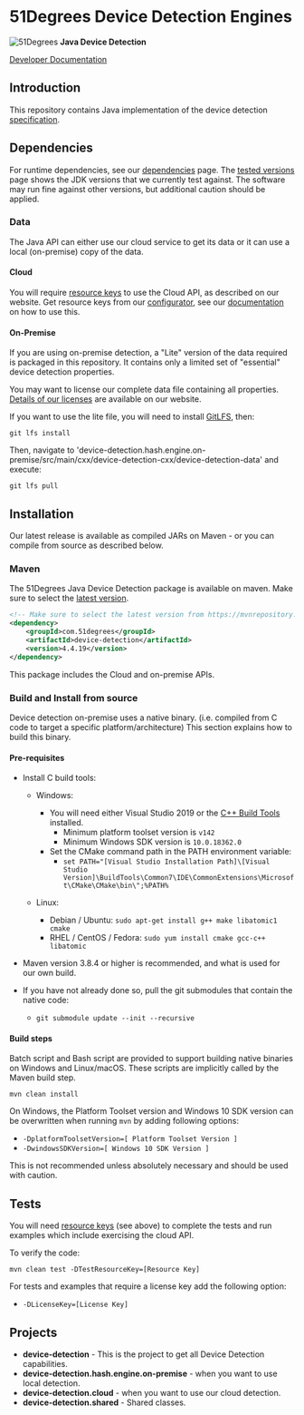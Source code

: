 # 51Degrees Device Detection Engines

![51Degrees](https://51degrees.com/img/logo.png?utm_source=github&utm_medium=repository&utm_content=readme_main&utm_campaign=java-open-source "Data rewards the curious") **Java Device Detection**

[Developer Documentation](https://51degrees.com/device-detection-java/index.html?utm_source=github&utm_medium=repository&utm_content=documentation&utm_campaign=java-open-source "developer documentation")

## Introduction

This repository contains Java implementation of the device detection [specification](https://github.com/51Degrees/specifications/blob/main/device-detection-specification/README.md).

## Dependencies

For runtime dependencies, see our [dependencies](http://51degrees.com/documentation/_info__dependencies.html) page.
The [tested versions](https://51degrees.com/documentation/_info__tested_versions.html) page shows 
the JDK versions that we currently test against. The software may run fine against other versions, 
but additional caution should be applied.

### Data

The Java API can either use our cloud service to get its data or it can use a local (on-premise) copy of the data.

#### Cloud

You will require [resource keys](https://51degrees.com/documentation/_info__resource_keys.html)
to use the Cloud API, as described on our website. Get resource keys from
our [configurator](https://configure.51degrees.com/), see our [documentation](https://51degrees.com/documentation/_concepts__configurator.html) on 
how to use this.

#### On-Premise

If you are using on-premise detection, a "Lite" version of the data required is packaged 
in this repository. It contains only a limited set of "essential" device detection properties. 

You may want to license our complete data file containing all properties. 
[Details of our licenses](https://51degrees.com/pricing) are available on our website.

If you want to use the lite file, you will need to install [GitLFS](https://git-lfs.github.com/), then:

```
git lfs install
```

Then, navigate to 'device-detection.hash.engine.on-premise/src/main/cxx/device-detection-cxx/device-detection-data' and execute:

```
git lfs pull
```

## Installation

Our latest release is available as compiled JARs on Maven - or you can compile from source as described below.

### Maven

The 51Degrees Java Device Detection package is available on maven. Make sure to select
the [latest version](https://mvnrepository.com/artifact/com.51degrees/device-detection).

```xml
<!-- Make sure to select the latest version from https://mvnrepository.com/artifact/com.51degrees/pipeline.device-detection -->
<dependency>
    <groupId>com.51degrees</groupId>
    <artifactId>device-detection</artifactId>
    <version>4.4.19</version>
</dependency>
```

This package includes the Cloud and on-premise APIs.

### Build and Install from source

Device detection on-premise uses a native binary. (i.e. compiled from C code to target a specific 
platform/architecture) This section explains how to build this binary.

#### Pre-requisites

- Install C build tools:
  - Windows:
    - You will need either Visual Studio 2019 or the [C++ Build Tools](https://visualstudio.microsoft.com/visual-cpp-build-tools/) installed.
      - Minimum platform toolset version is `v142`
      - Minimum Windows SDK version is `10.0.18362.0`
    - Set the CMake command path in the PATH environment variable: 
      - `set PATH="[Visual Studio Installation Path]\[Visual Studio Version]\BuildTools\Common7\IDE\CommonExtensions\Microsoft\CMake\CMake\bin\";%PATH%`

  - Linux:
    - Debian / Ubuntu: `sudo apt-get install g++ make libatomic1 cmake`
    - RHEL / CentOS / Fedora: `sudo yum install cmake gcc-c++ libatomic`

- Maven version 3.8.4 or higher is recommended, and what is used for our own build.
- If you have not already done so, pull the git submodules that contain the native code:
  - `git submodule update --init --recursive`

#### Build steps

Batch script and Bash script are provided to support building native binaries on Windows and Linux/macOS.
These scripts are implicitly called by the Maven build step.

```
mvn clean install
```

On Windows, the Platform Toolset version and Windows 10 SDK version can be overwritten when 
running `mvn` by adding following options:
- `-DplatformToolsetVersion=[ Platform Toolset Version ]`
- `-DwindowsSDKVersion=[ Windows 10 SDK Version ]`

This is not recommended unless absolutely necessary and should be used with caution.

## Tests

You will need [resource keys](https://51degrees.com/documentation/_info__resource_keys.html)
(see above) to complete the tests and run examples which include exercising the cloud API.

To verify the code:

```
mvn clean test -DTestResourceKey=[Resource Key]
```
For tests and examples that require a license key add the following option:
- `-DLicenseKey=[License Key]`

## Projects

- **device-detection** - This is the project to get all Device Detection capabilities.
- **device-detection.hash.engine.on-premise** - when you want to use local detection.
- **device-detection.cloud** - when you want to use our cloud detection.
- **device-detection.shared** - Shared classes.
